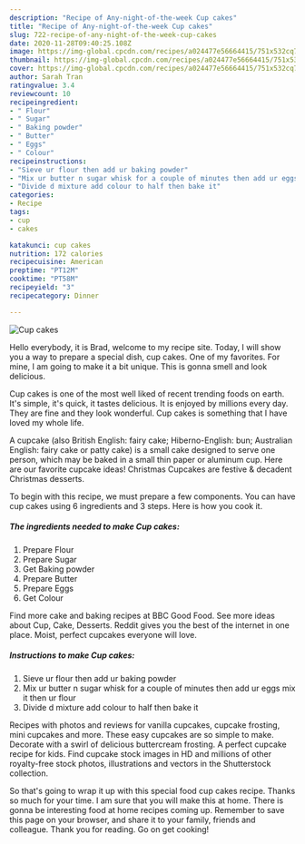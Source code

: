 ```yaml
---
description: "Recipe of Any-night-of-the-week Cup cakes"
title: "Recipe of Any-night-of-the-week Cup cakes"
slug: 722-recipe-of-any-night-of-the-week-cup-cakes
date: 2020-11-28T09:40:25.108Z
image: https://img-global.cpcdn.com/recipes/a024477e56664415/751x532cq70/cup-cakes-recipe-main-photo.jpg
thumbnail: https://img-global.cpcdn.com/recipes/a024477e56664415/751x532cq70/cup-cakes-recipe-main-photo.jpg
cover: https://img-global.cpcdn.com/recipes/a024477e56664415/751x532cq70/cup-cakes-recipe-main-photo.jpg
author: Sarah Tran
ratingvalue: 3.4
reviewcount: 10
recipeingredient:
- " Flour"
- " Sugar"
- " Baking powder"
- " Butter"
- " Eggs"
- " Colour"
recipeinstructions:
- "Sieve ur flour then add ur baking powder"
- "Mix ur butter n sugar whisk for a couple of minutes then add ur eggs mix it then ur flour"
- "Divide d mixture add colour to half then bake it"
categories:
- Recipe
tags:
- cup
- cakes

katakunci: cup cakes 
nutrition: 172 calories
recipecuisine: American
preptime: "PT12M"
cooktime: "PT58M"
recipeyield: "3"
recipecategory: Dinner

---
```



![Cup cakes](https://img-global.cpcdn.com/recipes/a024477e56664415/751x532cq70/cup-cakes-recipe-main-photo.jpg)

Hello everybody, it is Brad, welcome to my recipe site. Today, I will show you a way to prepare a special dish, cup cakes. One of my favorites. For mine, I am going to make it a bit unique. This is gonna smell and look delicious.

Cup cakes is one of the most well liked of recent trending foods on earth. It's simple, it's quick, it tastes delicious. It is enjoyed by millions every day. They are fine and they look wonderful. Cup cakes is something that I have loved my whole life.

A cupcake (also British English: fairy cake; Hiberno-English: bun; Australian English: fairy cake or patty cake) is a small cake designed to serve one person, which may be baked in a small thin paper or aluminum cup. Here are our favorite cupcake ideas! Christmas Cupcakes are festive &amp; decadent Christmas desserts.


To begin with this recipe, we must prepare a few components. You can have cup cakes using 6 ingredients and 3 steps. Here is how you cook it.

<!--inarticleads1-->

##### The ingredients needed to make Cup cakes:

1. Prepare  Flour
1. Prepare  Sugar
1. Get  Baking powder
1. Prepare  Butter
1. Prepare  Eggs
1. Get  Colour


Find more cake and baking recipes at BBC Good Food. See more ideas about Cup, Cake, Desserts. Reddit gives you the best of the internet in one place. Moist, perfect cupcakes everyone will love. 

<!--inarticleads2-->

##### Instructions to make Cup cakes:

1. Sieve ur flour then add ur baking powder
1. Mix ur butter n sugar whisk for a couple of minutes then add ur eggs mix it then ur flour
1. Divide d mixture add colour to half then bake it


Recipes with photos and reviews for vanilla cupcakes, cupcake frosting, mini cupcakes and more. These easy cupcakes are so simple to make. Decorate with a swirl of delicious buttercream frosting. A perfect cupcake recipe for kids. Find cupcake stock images in HD and millions of other royalty-free stock photos, illustrations and vectors in the Shutterstock collection. 

So that's going to wrap it up with this special food cup cakes recipe. Thanks so much for your time. I am sure that you will make this at home. There is gonna be interesting food at home recipes coming up. Remember to save this page on your browser, and share it to your family, friends and colleague. Thank you for reading. Go on get cooking!

